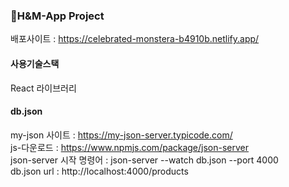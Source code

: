 ### 🏹H&M-App Project

배포사이트 : https://celebrated-monstera-b4910b.netlify.app/

#### 사용기술스택
React 라이브러리

#### db.json

my-json 사이트 : https://my-json-server.typicode.com/<br>
js-다운로드 : https://www.npmjs.com/package/json-server<br>
json-server 시작 명령어 : json-server --watch db.json --port 4000<br>
db.json url : http://localhost:4000/products<br>
